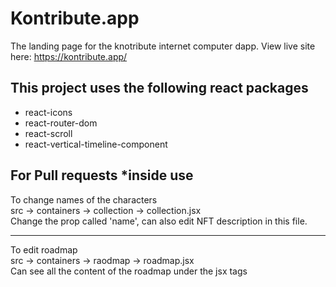 # Kontribute.app
The landing page for the knotribute internet computer dapp.
View live site here: https://kontribute.app/

## This project uses the following react packages

- react-icons
- react-router-dom
- react-scroll
- react-vertical-timeline-component

## For Pull requests *inside use

To change names of the characters
<br>
src -> containers -> collection -> collection.jsx <br>
Change the prop called 'name', can also edit NFT description in this file.

***

To edit roadmap
<br>
src -> containers -> raodmap -> roadmap.jsx <br>
Can see all the content of the roadmap under the jsx tags